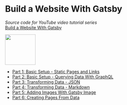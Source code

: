 # Build a Website With Gatsby 
*Source code for YouTube video tutorial series*<br>
[Build a Website With Gatsby](https://www.youtube.com/playlist?list=PLASldBPN_pkASjaDYtNEU_KSU2gksvFHg)

<img src="https://codingthesmartway.com/wp-content/uploads/2019/02/gatsby-logo.png" width="100" />

- [Part 1: Basic Setup - Static Pages and Links](https://youtu.be/3LdJEEYLhY8)
- [Part 2: Basic Setup - Querying Data With GraphQL](https://youtu.be/EOw6bsUrdWs)
- [Part 3: Transforming Data - JSON](https://youtu.be/N0jcGGo3Sew)
- [Part 4: Transforming Data - Markdown](https://youtu.be/xHypkwtxkr0)
- [Part 5: Adding Images With Gatsby Image](https://youtu.be/Fi9avF62jT4)
- [Part 6: Creating Pages From Data](https://youtu.be/taGikBAtZFE)